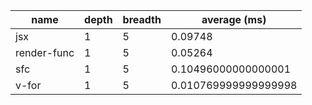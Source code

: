 | name        | depth | breadth | average (ms)         |
| ----------- | ----- | ------- | -------------------- |
| jsx         | 1     | 5       | 0.09748              |
| render-func | 1     | 5       | 0.05264              |
| sfc         | 1     | 5       | 0.10496000000000001  |
| v-for       | 1     | 5       | 0.010769999999999998 |